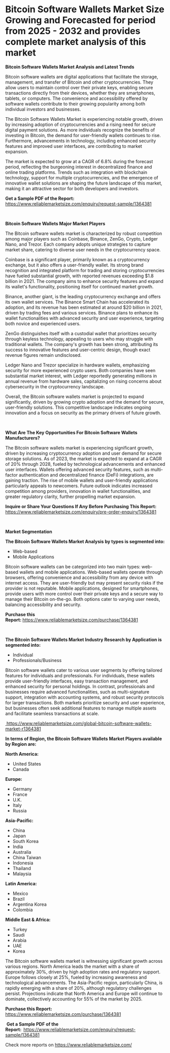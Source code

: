 <p><h1>Bitcoin Software Wallets Market Size Growing and Forecasted for period from 2025 - 2032 and provides complete market analysis of this market</h1></p><p><strong>Bitcoin Software Wallets Market Analysis and Latest Trends</strong></p>
<p><p>Bitcoin software wallets are digital applications that facilitate the storage, management, and transfer of Bitcoin and other cryptocurrencies. They allow users to maintain control over their private keys, enabling secure transactions directly from their devices, whether they are smartphones, tablets, or computers. The convenience and accessibility offered by software wallets contribute to their growing popularity among both individual investors and businesses.</p><p>The Bitcoin Software Wallets Market is experiencing notable growth, driven by increasing adoption of cryptocurrencies and a rising need for secure digital payment solutions. As more individuals recognize the benefits of investing in Bitcoin, the demand for user-friendly wallets continues to rise. Furthermore, advancements in technology, including enhanced security features and improved user interfaces, are contributing to market expansion.</p><p>The market is expected to grow at a CAGR of 6.8% during the forecast period, reflecting the burgeoning interest in decentralized finance and online trading platforms. Trends such as integration with blockchain technology, support for multiple cryptocurrencies, and the emergence of innovative wallet solutions are shaping the future landscape of this market, making it an attractive sector for both developers and investors.</p></p>
<p><strong>Get a Sample PDF of the Report:&nbsp;</strong> <a href="https://www.reliablemarketsize.com/enquiry/request-sample/1364381?utm_campaign=3045&utm_medium=2&utm_source=Github&utm_content=ia&utm_term=11032025&utm_id=bitcoin-software-wallets">https://www.reliablemarketsize.com/enquiry/request-sample/1364381</a></p>
<p>&nbsp;</p>
<p><strong>Bitcoin Software Wallets Major Market Players</strong></p>
<p><p>The Bitcoin software wallets market is characterized by robust competition among major players such as Coinbase, Binance, ZenGo, Crypto, Ledger Nano, and Trezor. Each company adopts unique strategies to capture market share, catering to diverse user needs in the cryptocurrency space.</p><p>Coinbase is a significant player, primarily known as a cryptocurrency exchange, but it also offers a user-friendly wallet. Its strong brand recognition and integrated platform for trading and storing cryptocurrencies have fueled substantial growth, with reported revenues exceeding $1.8 billion in 2021. The company aims to enhance security features and expand its wallet's functionality, positioning itself for continued market growth.</p><p>Binance, another giant, is the leading cryptocurrency exchange and offers its own wallet services. The Binance Smart Chain has accelerated its adoption, and its revenue has been estimated at around $20 billion in 2021, driven by trading fees and various services. Binance plans to enhance its wallet functionalities with advanced security and user experience, targeting both novice and experienced users.</p><p>ZenGo distinguishes itself with a custodial wallet that prioritizes security through keyless technology, appealing to users who may struggle with traditional wallets. The company's growth has been strong, attributing its success to innovative features and user-centric design, though exact revenue figures remain undisclosed.</p><p>Ledger Nano and Trezor specialize in hardware wallets, emphasizing security for more experienced crypto users. Both companies have seen substantial market interest, with Ledger reportedly generating millions in annual revenue from hardware sales, capitalizing on rising concerns about cybersecurity in the cryptocurrency landscape.</p><p>Overall, the Bitcoin software wallets market is projected to expand significantly, driven by growing crypto adoption and the demand for secure, user-friendly solutions. This competitive landscape indicates ongoing innovation and a focus on security as the primary drivers of future growth.</p></p>
<p>&nbsp;</p>
<p><strong>What Are The Key Opportunities For Bitcoin Software Wallets Manufacturers?</strong></p>
<p><p>The Bitcoin software wallets market is experiencing significant growth, driven by increasing cryptocurrency adoption and user demand for secure storage solutions. As of 2023, the market is expected to expand at a CAGR of 20% through 2028, fueled by technological advancements and enhanced user interfaces. Wallets offering advanced security features, such as multi-factor authentication and decentralized finance (DeFi) integrations, are gaining traction. The rise of mobile wallets and user-friendly applications particularly appeals to newcomers. Future outlook indicates increased competition among providers, innovation in wallet functionalities, and greater regulatory clarity, further propelling market expansion.</p></p>
<p><strong>Inquire or Share Your Questions If Any Before Purchasing This Report:</strong> <a href="https://www.reliablemarketsize.com/enquiry/pre-order-enquiry/1364381?utm_campaign=3045&utm_medium=2&utm_source=Github&utm_content=ia&utm_term=11032025&utm_id=bitcoin-software-wallets">https://www.reliablemarketsize.com/enquiry/pre-order-enquiry/1364381</a></p>
<p>&nbsp;</p>
<p><strong>Market Segmentation</strong></p>
<p><strong>The Bitcoin Software Wallets Market Analysis by types is segmented into:</strong></p>
<p><ul><li>Web-based</li><li>Mobile Applications</li></ul></p>
<p><p>Bitcoin software wallets can be categorized into two main types: web-based wallets and mobile applications. Web-based wallets operate through browsers, offering convenience and accessibility from any device with internet access. They are user-friendly but may present security risks if the provider is not reputable. Mobile applications, designed for smartphones, provide users with more control over their private keys and a secure way to manage their Bitcoin on-the-go. Both options cater to varying user needs, balancing accessibility and security.</p></p>
<p><strong>Purchase this Report:&nbsp;</strong><a href="https://www.reliablemarketsize.com/purchase/1364381?utm_campaign=3045&utm_medium=2&utm_source=Github&utm_content=ia&utm_term=11032025&utm_id=bitcoin-software-wallets">https://www.reliablemarketsize.com/purchase/1364381</a></p>
<p>&nbsp;</p>
<p><strong>The Bitcoin Software Wallets Market Industry Research by Application is segmented into:</strong></p>
<p><ul><li>Individual</li><li>Professionals/Business</li></ul></p>
<p><p>Bitcoin software wallets cater to various user segments by offering tailored features for individuals and professionals. For individuals, these wallets provide user-friendly interfaces, easy transaction management, and enhanced security for personal holdings. In contrast, professionals and businesses require advanced functionalities, such as multi-signature support, integration with accounting systems, and robust security protocols for larger transactions. Both markets prioritize security and user experience, but businesses often seek additional features to manage multiple assets and facilitate seamless transactions at scale.</p></p>
<p><a href="https://www.reliablemarketsize.com/global-bitcoin-software-wallets-market-r1364381?utm_campaign=3045&utm_medium=2&utm_source=Github&utm_content=ia&utm_term=11032025&utm_id=bitcoin-software-wallets">&nbsp;https://www.reliablemarketsize.com/global-bitcoin-software-wallets-market-r1364381</a></p>
<p><strong>In terms of Region, the Bitcoin Software Wallets Market Players available by Region are:</strong></p>
<p>
    <p> <strong> North America: </strong>
        <ul>
            <li>United States</li>
            <li>Canada</li>
        </ul>
        </p> 
    <p> <strong> Europe: </strong>
        <ul>
            <li>Germany</li>
            <li>France</li>
            <li>U.K.</li>
            <li>Italy</li>
            <li>Russia</li>
        </ul>
        </p> 
    <p> <strong> Asia-Pacific: </strong>
        <ul>
            <li>China</li>
            <li>Japan</li>
            <li>South Korea</li>
            <li>India</li>
            <li>Australia</li>
            <li>China Taiwan</li>
            <li>Indonesia</li>
            <li>Thailand</li>
            <li>Malaysia</li>
        </ul>
        </p> 
    <p> <strong> Latin America: </strong>
        <ul>
            <li>Mexico</li>
            <li>Brazil</li>
            <li>Argentina Korea</li>
            <li>Colombia</li>
        </ul>
        </p> 
    <p> <strong> Middle East & Africa: </strong>
        <ul>
            <li>Turkey</li>
            <li>Saudi</li>
            <li>Arabia</li>
            <li>UAE</li>
            <li>Korea</li>
        </ul>
    </p>
    </p>
<p><p>The Bitcoin software wallets market is witnessing significant growth across various regions. North America leads the market with a share of approximately 30%, driven by high adoption rates and regulatory support. Europe follows closely at 25%, fueled by increasing awareness and technological advancements. The Asia-Pacific region, particularly China, is rapidly emerging with a share of 20%, although regulatory challenges persist. Projections indicate that North America and Europe will continue to dominate, collectively accounting for 55% of the market by 2025.</p></p>
<p><strong>Purchase this Report: </strong><a href="https://www.reliablemarketsize.com/purchase/1364381?utm_campaign=3045&utm_medium=2&utm_source=Github&utm_content=ia&utm_term=11032025&utm_id=bitcoin-software-wallets">https://www.reliablemarketsize.com/purchase/1364381</a></p>
<p>&nbsp;<strong>Get a Sample PDF of the Report:&nbsp;&nbsp;</strong><a href="https://www.reliablemarketsize.com/enquiry/request-sample/1364381?utm_campaign=3045&utm_medium=2&utm_source=Github&utm_content=ia&utm_term=11032025&utm_id=bitcoin-software-wallets">https://www.reliablemarketsize.com/enquiry/request-sample/1364381</a></p>
<p><strong></strong></p>
<p>Check more reports on <a href="https://www.reliablemarketsize.com/?utm_campaign=3045&utm_medium=2&utm_source=Github&utm_content=ia&utm_term=11032025&utm_id=bitcoin-software-wallets">https://www.reliablemarketsize.com/</a></p>